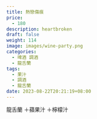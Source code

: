 ```yaml
---
title: 熱戀傷痕
price:
  - 180
description: heartbroken
draft: false
weight: 114
image: images/wine-party.png
categories:
  - 啤酒 調酒
  - 龍舌蘭
tags:
  - 果汁
  - 調酒
  - 龍舌蘭
date: 2023-08-22T20:21:19+08:00
---
```

 龍舌蘭 ＋蘋果汁 ＋檸檬汁